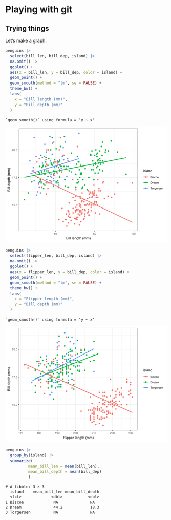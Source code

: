 # Playing with git

## Trying things

Let’s make a graph.

``` r
penguins |>
  select(bill_len, bill_dep, island) |>
  na.omit() |>
  ggplot() +
  aes(x = bill_len, y = bill_dep, color = island) +
  geom_point() +
  geom_smooth(method = "lm", se = FALSE) +
  theme_bw() +
  labs(
    x = "Bill length (mm)",
    y = "Bill depth (mm)"
  )
```

    `geom_smooth()` using formula = 'y ~ x'

![](playing_quarto_files/figure-commonmark/graphity%20graph%20graph-1.svg)

``` r
penguins |>
  select(flipper_len, bill_dep, island) |>
  na.omit() |>
  ggplot() +
  aes(x = flipper_len, y = bill_dep, color = island) +
  geom_point() +
  geom_smooth(method = "lm", se = FALSE) +
  theme_bw() +
  labs(
    x = "Flipper length (mm)",
    y = "Bill depth (mm)"
  )
```

    `geom_smooth()` using formula = 'y ~ x'

![](playing_quarto_files/figure-commonmark/a%20different%20graph-1.svg)

``` r
penguins |>
  group_by(island) |>
  summarize(
          mean_bill_len = mean(bill_len),
          mean_bill_depth = mean(bill_dep)
          )
```

    # A tibble: 3 × 3
      island    mean_bill_len mean_bill_depth
      <fct>             <dbl>           <dbl>
    1 Biscoe             NA              NA  
    2 Dream              44.2            18.3
    3 Torgersen          NA              NA  
